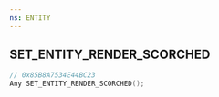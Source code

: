 ```yaml
---
ns: ENTITY
---
```

## SET_ENTITY_RENDER_SCORCHED

```c
// 0x85B8A7534E44BC23
Any SET_ENTITY_RENDER_SCORCHED();
```

